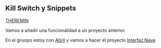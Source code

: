  ## Kill Switch y Snippets
 
 [THEREMIN ](https://github.com/ANGEY33/Arduino/blob/main/THEREMIN.ino)

 Vamos a añadir una funcionalidad a un proyecto anterior.
 
 En el gruopo estoy con [Abril](https://github.com/jjksimp/) y vamos a hacer el proyecto [Interfaz Nave](https://github.com/ANGEY33/Arduino/blob/main/Interfaz%20nave.md)
